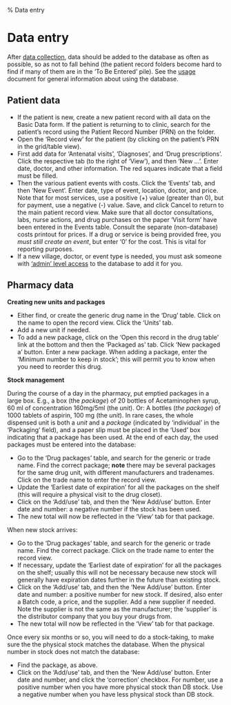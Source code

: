 % Data entry

# Data entry

After [data collection](workflow.html), data should be added to the
database as often as possible, so as not to fall behind (the patient
record folders become hard to find if many of them are in the ‘To Be
Entered’ pile).  See the [usage](usage.html) document for general
information about using the database.

## Patient data

 * If the patient is new, create a new patient record with all data on
   the Basic Data form. If the patient is returning to to clinic,
   search for the patient’s record using the Patient Record Number
   (PRN) on the folder.
 * Open the ‘Record view’ for the patient (by clicking on the
   patient’s PRN in the grid/table view).
 * First add data for ‘Antenatal visits’, ‘Diagnoses’, and ‘Drug
   prescriptions’. Click the respective tab (to the right of ‘View’),
   and then ‘New ...’. Enter date, doctor, and other information. The
   red squares indicate that a field must be filled.
 * Then the various patient events with costs. Click the ‘Events’ tab,
   and then ‘New Event’. Enter date, type of event, location, doctor,
   and price. Note that for most services, use a positive (+) value
   (greater than 0), but for payment, use a negative (-) value. Save,
   and click Cancel to return to the main patient record view. Make
   sure that all doctor consultations, labs, nurse actions, and drug
   purchases on the paper ‘Visit form’ have been entered in the Events
   table. Consult the separate (non-database) costs printout for
   prices. If a drug or service is being provided free, you _must
   still create an event_, but enter ‘0’ for the cost. This is vital
   for reporting purposes.
 * If a new village, doctor, or event type is needed, you must ask
   someone with [‘admin’ level access](roles.html) to the database to
   add it for you.

## Pharmacy data

**Creating new units and packages**

 * Either find, or create the generic drug name in the ‘Drug’ table.
   Click on the name to open the record view. Click the ‘Units’
   tab. 
 * Add a new unit if needed.
 * To add a new package, click on the ‘Open this record in the drug
   table’ link at the bottom and then the ‘Packaged as’ tab. Click
   ‘New packaged a’ button. Enter a new package. When adding a
   package, enter the ‘Minimum number to keep in stock’; this will
   permit you to know when you need to reorder this drug.

**Stock management**

During the course of a day in the pharmacy, put emptied packages in a
large box. E.g., a box (the _package_) of 20 bottles of Acetaminophen
syrup, 60 ml of concentration 160mg/5ml (the _unit_). Or: A bottles
(_the package_) of 1000 tablets of aspirin, 100 mg (the _unit_). In
rare cases, the whole dispensed unit is both a _unit_ and a _package_
(indicated by ‘individual’ in the ‘Packaging’ field), and a paper slip
must be placed in the ‘Used’ box indicating that a package has been
used. At the end of each day, the used packages must be entered into
the database:

 * Go to the ‘Drug packages’ table, and search for the generic or
   trade name. Find the correct package; **note** there may be several
   packages for the same drug unit, with different manufacturers and
   tradenames. Click on the trade name to enter the record view.
 * Update the ‘Earliest date of expiration’ for all the packages on
   the shelf (this will require a physical visit to the drug closet).
 * Click on the ‘Add/use’ tab, and then the ‘New Add/use’
   button. Enter date and number: a negative number if the stock has
   been used.
 * The new total will now be reflected in the ‘View’ tab for that
   package.
 
When new stock arrives:

 * Go to the ‘Drug packages’ table, and search for the generic or
   trade name. Find the correct package. Click on the trade name to
   enter the record view.
 * If necessary, update the ‘Earliest date of expiration’ for all the
   packages on the shelf; usually this will not be necessary because
   new stock will generally have expiration dates further in the
   future than existing stock.
 * Click on the ‘Add/use’ tab, and then the ‘New Add/use’
   button. Enter date and number: a positive number for new stock.  If
   desired, also enter a Batch code, a price, and the supplier. Add a
   new supplier if needed. Note the supplier is not the same as the
   manufacturer; the ‘supplier’ is the distributor company that you
   buy your drugs from.
 * The new total will now be reflected in the ‘View’ tab for that
   package.

Once every six months or so, you will need to do a stock-taking, to
make sure the the physical stock matches the database.  When the
physical number in stock does not match the database:

 * Find the package, as above.
 * Click on the ‘Add/use’ tab, and then the ‘New Add/use’
   button. Enter date and number, and click the ‘correction’
   checkbox. For number, use a positive number when you have more
   physical stock than DB stock. Use a negative number when you have
   less physical stock than DB stock.



